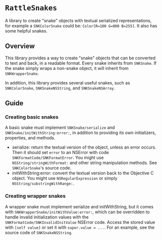 # ``RattleSnakes``

A library to create "snake" objects with textual serialized representations, for example a ``SNKColorSnake`` could be: `Color[R=100 G=000 B=255]`. It also has some helpful snakes.

## Overview

This library provides a way to create "snake" objects that can be converted to text and back, in a readable format.
Every snake inherits from ``SNKSnake``. If the snake simply wraps a non-snake object, it will inherit from ``SNKWrapperSnake``.

In addition, this library provides several useful snakes, such as ``SNKColorSnake``, ``SNKSnakeNSString``, and ``SNKSnakeNSArray``.

## Guide

### Creating basic snakes

A basic snake must implement ``SNKSnake/serialize`` and ``SNKSnake/initWithString:error:``, in addition to providing its own initializers, properties, and methods.

 - serialize: return the textual version of the object, unless an error occurs. Then it should set `error` to an NSError with code ``SNKFormatCode/SNKFormatError``. You might use `NSString/stringWithFormat:` and other string manipulation methods. See `SNKColorSnake`'s source code.
 - initWithString:error: convert the textual version back to the Objective C object. You might use `NSRegularExpression` or simply `NSString/substringWithRange:`.

### Creating wrapper snakes

A wrapper snake must implement serialize and initWithString, but it comes with ``SNKWrapperSnake/initWithValue:error:``, which can be overridden to handle invalid initialization values with the ``SNKFormatCode/SNKInvalidInitValue`` NSError code.
Access the stored value with `[self value]` or set it with `super.value = ...`. 
For an example, see the source code of `SNKSnakeNSString`.

